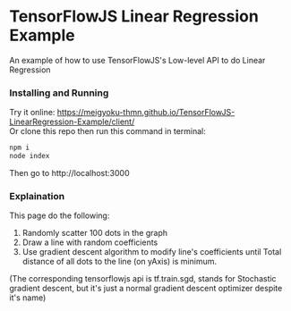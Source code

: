 # TensorFlowJS Linear Regression Example
An example of how to use TensorFlowJS's Low-level API to do Linear Regression

### Installing and Running

Try it online: https://meigyoku-thmn.github.io/TensorFlowJS-LinearRegression-Example/client/ <br />
Or clone this repo then run this command in terminal:
```bash
npm i
node index
```
Then go to http://localhost:3000

### Explaination
This page do the following: <br />

1. Randomly scatter 100 dots in the graph
2. Draw a line with random coefficients
3. Use gradient descent algorithm to modify line's coefficients until Total distance of all dots to the line (on yAxis) is minimum. <br />

(The corresponding tensorflowjs api is tf.train.sgd, stands for Stochastic gradient descent, but it's just a normal gradient descent optimizer despite it's name)